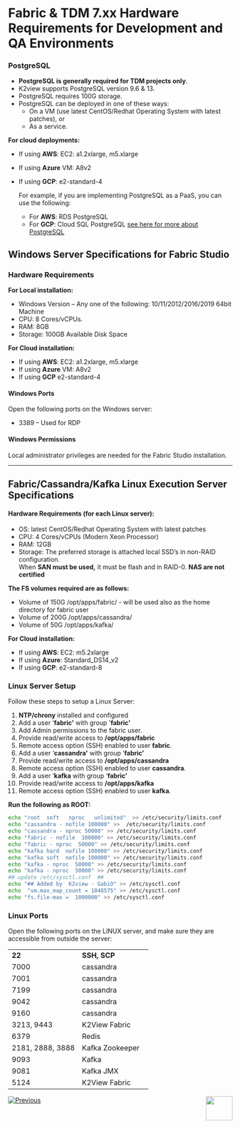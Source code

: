 # Fabric & TDM 7.xx Hardware Requirements for Development and QA Environments

### PostgreSQL

- **PostgreSQL is generally required for TDM projects only**. 
- K2view supports PostgreSQL version 9.6 & 13.
- PostgreSQL requires 100G storage.
- PostgreSQL can be deployed in one of these ways:
  - On a VM (use latest CentOS/Redhat Operating System with latest patches), or 
  - As a service. 

 **For cloud deployments:**

- If using **AWS**: EC2: a1.2xlarge, m5.xlarge
- If using **Azure** VM: A8v2 
- If using **GCP**: e2-standard-4

  For example, if you are implementing PostgreSQL as a PaaS, you can use the following:

  - For **AWS**: RDS PostgreSQL
  - For **GCP**: Cloud SQL PostgreSQL [see here for more about PostgreSQL](https://cloud.google.com/sql/docs/postgres/introduction) 

## Windows Server Specifications for Fabric Studio 

### Hardware Requirements 

**For Local installation:**

- Windows Version – Any one of the following: 10/11/2012/2016/2019 64bit Machine 
- CPU: 8 Cores/vCPUs.       
- RAM: 8GB 
- Storage: 100GB Available Disk Space       

**For Cloud installation:** 

- If using **AWS**: EC2: a1.2xlarge, m5.xlarge
- If using **Azure** VM: A8v2 
- If using **GCP** e2-standard-4

#### **Windows Ports** 

Open the following ports on the Windows server: 

- 3389 – Used for RDP 

####  **Windows Permissions** 

Local administrator privileges are needed for the Fabric Studio installation.

------

## Fabric/Cassandra/Kafka Linux Execution Server Specifications

#### Hardware Requirements (for each Linux server): 

- OS: latest CentOS/Redhat Operating System with latest patches
- CPU: 4 Cores/vCPUs (Modern Xeon Processor) 
- RAM: 12GB 
- Storage: The preferred storage is attached local SSD’s in non-RAID configuration.  
  When **SAN must be used,** it must be flash and in RAID-0. 
  **NAS are not certified** 

**The FS volumes required are as follows:** 

- Volume of 150G /opt/apps/fabric/ - will be used also as the home directory for fabric user 
- Volume of 200G /opt/apps/cassandra/ 
- Volume of 50G /opt/apps/kafka/  

 **For Cloud installation:** 

   - If using **AWS**: EC2: m5.2xlarge
   - If using **Azure**: Standard_DS14_v2
   - If using **GCP**: e2-standard-8

###  Linux Server Setup

Follow these steps to setup a Linux Server:

1. **NTP/chrony** installed and configured
2. Add a user ‘**fabric'** with group '**fabric'**
3. Add Admin permissions to the fabric user.
4. Provide read/write access to **/opt/apps/fabric**
5. Remote access option (SSH) enabled to user **fabric**.
6. Add a user ‘**cassandra'** with group ‘**fabric’**
7. Provide read/write access to **/opt/apps/cassandra**
8. Remote access option (SSH) enabled to user **cassandra**.
9. Add a user ‘**kafka** with group ‘**fabric’**
10. Provide read/write access to **/opt/apps/kafka**
11. Remote access option (SSH) enabled to user **kafka**.

**Run the following as ROOT:**

~~~bash
echo "root  soft   nproc   unlimited"  >> /etc/security/limits.conf
echo "cassandra - nofile 100000" >>  /etc/security/limits.conf
echo "cassandra - nproc 50000" >> /etc/security/limits.conf
echo "fabric - nofile  100000" >> /etc/security/limits.conf
echo "fabric - nproc  50000" >> /etc/security/limits.conf
echo "kafka hard  nofile 100000" >> /etc/security/limits.conf
echo "kafka soft  nofile 100000" >> /etc/security/limits.conf
echo "kafka - nproc  50000" >> /etc/security/limits.conf
echo "kafka - nproc  50000" >> /etc/security/limits.conf
## update /etc/sysctl.conf  ##
echo "## Added by  K2view - GabiO" >> /etc/sysctl.conf
echo  "vm.max_map_count = 1048575" >> /etc/sysctl.conf
echo "fs.file-max =  1000000" >> /etc/sysctl.conf

~~~

### Linux Ports 

Open the following ports on the LINUX server, and make sure they are accessible from outside the server: 

<table style="border-collapse: collapse; width: 100%;">
<tbody>
<tr>
<td style="width: 50%; height: 18px;"><strong>22</strong></td>
<td style="width: 50%; height: 18px;"><strong>SSH, SCP</strong></td>
</tr>
<tr>
<td style="width: 50%; height: 18px;">7000</td>
<td style="width: 50%; height: 18px;">cassandra</td>
</tr>
<tr>
<td style="width: 50%; height: 18px;">7001</td>
<td style="width: 50%; height: 18px;">cassandra</td>
</tr>
<tr>
<td style="width: 50%; height: 18px;">7199</td>
<td style="width: 50%; height: 18px;">cassandra</td>
</tr>
<tr>
<td style="width: 50%; height: 18px;">9042</td>
<td style="width: 50%; height: 18px;">cassandra</td>
</tr>
<tr>
<td style="width: 50%; height: 18px;">9160</td>
<td style="width: 50%; height: 18px;">cassandra</td>
</tr>
<tr>
<td style="width: 50%; height: 11px;">3213, 9443</td>
<td style="width: 50%; height: 11px;">K2View Fabric</td>
</tr>
<tr>
<td style="width: 50%; height: 18px;">6379</td>
<td style="width: 50%; height: 18px;">Redis</td>
</tr>
<tr>
<td style="width: 50%; height: 18px;">2181, 2888, 3888</td>
<td style="width: 50%; height: 18px;">Kafka Zookeeper</td>
</tr>
<tr>
<td style="width: 50%; height: 18px;">9093</td>
<td style="width: 50%; height: 18px;">Kafka</td>
</tr>
<tr>
<td style="width: 50%; height: 18px;">9081</td>
<td style="width: 50%; height: 18px;">Kafka JMX</td>
</tr>
<tr>
<td style="width: 50%; height: 18px;">5124</td>
<td style="width: 50%; height: 18px;">K2View Fabric</td>
</tr>
</tbody>
</table>




[![Previous](/articles/images/Previous.png)](01_hardware_requirements_introduction.md)[<img align="right" width="60" height="54" src="/articles/images/Next.png">](03_hardware_req_for_prod.md)  

